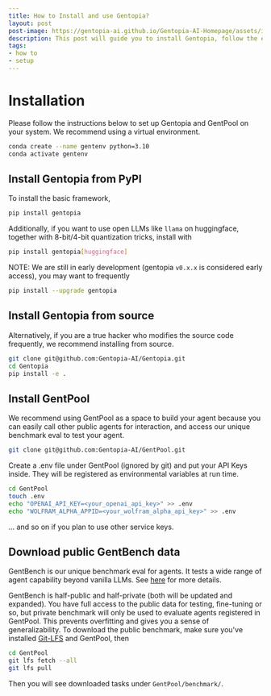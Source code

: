 ```yaml
---
title: How to Install and use Gentopia?
layout: post
post-image: https://gentopia-ai.github.io/Gentopia-AI-Homepage/assets/images/Install.png
description: This post will guide you to install Gentopia, follow the easy steps to set it up.
tags:
- how to
- setup
---
```


# Installation
Please follow the instructions below to set up Gentopia and GentPool on your system.
We recommend using a virtual environment.
```bash
conda create --name gentenv python=3.10
conda activate gentenv
```

## Install Gentopia from PyPI
To install the basic framework, 
```bash
pip install gentopia
```
Additionally, if you want to use open LLMs like `llama` on huggingface, together with 8-bit/4-bit quantization tricks, install with 
```bash
pip install gentopia[huggingface]
```
NOTE:  We are still in early development (gentopia `v0.x.x` is considered early access), you may want to frequently 
```bash
pip install --upgrade gentopia
```

## Install Gentopia from source
Alternatively, if you are a true hacker who modifies the source code frequently, we recommend installing from source.
```bash
git clone git@github.com:Gentopia-AI/Gentopia.git
cd Gentopia
pip install -e .
```

## Install GentPool
We recommend using GentPool as a space to build your agent because you can easily call other public agents for interaction, 
and access our unique benchmark eval to test your agent.
```bash
git clone git@github.com:Gentopia-AI/GentPool.git
```
Create a .env file under GentPool (ignored by git) and put your API Keys inside. They will be registered as environmental variables at run time.
```bash
cd GentPool
touch .env
echo "OPENAI_API_KEY=<your_openai_api_key>" >> .env
echo "WOLFRAM_ALPHA_APPID=<your_wolfram_alpha_api_key>" >> .env
```
... and so on if you plan to use other service keys.

## Download public GentBench data

GentBench is our unique benchmark eval for agents. It tests a wide range of agent capability beyond vanilla LLMs.
See [here]() for more details.

GentBench is half-public and half-private (both will be updated and expanded). 
You have full access to the public data for testing, fine-tuning or so, but private benchmark will only be used to evaluate agents registered in GentPool.
This prevents overfitting and gives you a sense of generalizability.
To download the public benchmark, make sure you've installed [Git-LFS](https://git-lfs.com/) and GentPool, then
```bash
cd GentPool
git lfs fetch --all
git lfs pull
```
Then you will see downloaded tasks under `GentPool/benchmark/`.

